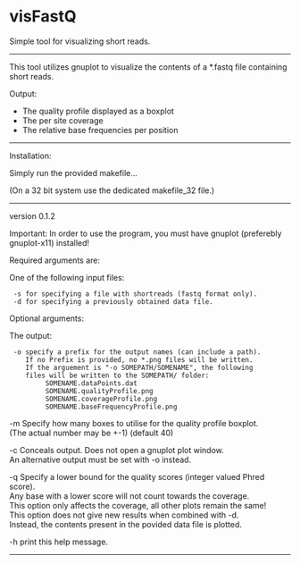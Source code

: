 # visFastQ
Simple tool for visualizing short reads.

----------------------------------------

This tool utilizes gnuplot to visualize the contents of a *.fastq file containing short reads.

Output:  
  * The quality profile displayed as a boxplot  
  * The per site coverage  
  * The relative base frequencies per position  
      
----------------------------------------

Installation:  
  
Simply run the provided makefile...  
  
(On a 32 bit system use the dedicated makefile_32 file.)  
      
----------------------------------------


version 0.1.2

Important: In order to use the program, you must have gnuplot (preferebly gnuplot-x11) installed!

Required arguments are:

One of the following input files:

	 -s for specifying a file with shortreads (fastq format only).
	 -d for specifying a previously obtained data file.
	
Optional arguments:

The output:

	 -o specify a prefix for the output names (can include a path).  
	    If no Prefix is provided, no *.png files will be written.  
	    If the arguement is "-o SOMEPATH/SOMENAME", the following  
	    files will be written to the SOMEPATH/ folder:
		     SOMENAME.dataPoints.dat
		     SOMENAME.qualityProfile.png
		     SOMENAME.coverageProfile.png
		     SOMENAME.baseFrequencyProfile.png

  -m Specify how many boxes to utilise for the quality profile boxplot.  
     (The actual number may be +-1) (default 40)  
     
  -c Conceals output. Does not open a gnuplot plot window.  
     An alternative output must be set with -o instead.   
     
   -q Specify a lower bound for the quality scores (integer valued Phred score).  
         Any base with a lower score will not count towards the coverage.  
         This option only affects the coverage, all other plots remain the same!  
         This option does not give new results when combined with -d.  
         Instead, the contents present in the povided data file is plotted. 

     
  -h print this help message.  


-------------------------------------------
